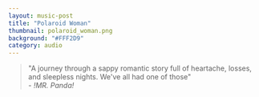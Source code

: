 ```yaml
---
layout: music-post
title: "Polaroid Woman"
thumbnail: polaroid_woman.png
background: "#FFF2D9"
category: audio
---
```

>"A journey through a sappy romantic story full of heartache, losses, and sleepless nights. We've all had one of those" <br> - *!MR. Panda!*
